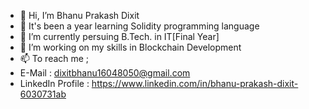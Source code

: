 - 👋 Hi, I’m Bhanu Prakash Dixit
- 👀 It's been a year learning Solidity programming language 
- 🌱 I’m currently persuing B.Tech. in IT[Final Year]
- 💞️ I’m working on my skills in Blockchain Development
- 📫 To reach me ;
- E-Mail : dixitbhanu16048050@gmail.com
- LinkedIn Profile : https://www.linkedin.com/in/bhanu-prakash-dixit-6030731ab

<!---
lykBhanu/lykBhanu is a ✨ special ✨ repository because its `README.md` (this file) appears on your GitHub profile.
You can click the Preview link to take a look at your changes.
--->
